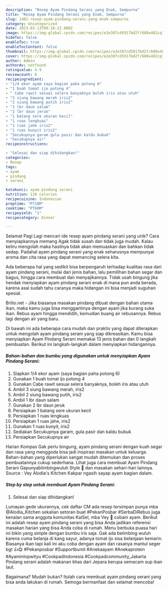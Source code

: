 ```yaml
---
description: "Resep Ayam Pindang Serani yang Enak, Sempurna"
title: "Resep Ayam Pindang Serani yang Enak, Sempurna"
slug: 1401-resep-ayam-pindang-serani-yang-enak-sempurna
category: Uncategorized
date: 2023-03-13T09:18:22.800Z
image: https://img-global.cpcdn.com/recipes/e2e387cd5917bd2f/680x482cq70/ayam-pindang-serani-foto-resep-utama.jpg
hideToc: false
enableToc: true
enableTocContent: false
thumbnail: https://img-global.cpcdn.com/recipes/e2e387cd5917bd2f/680x482cq70/ayam-pindang-serani-foto-resep-utama.jpg
cover: https://img-global.cpcdn.com/recipes/e2e387cd5917bd2f/680x482cq70/ayam-pindang-serani-foto-resep-utama.jpg
author: Admin
authorAv: notfound
ratingvalue: 4.9
reviewcount: 6
recipeingredient:
- "1/4 ekor ayam saya bagian paha potong 6"
- "1 buah tomat ijo potong 4"
- " Cabe rawit sesuai selera banyaknya boleh iris atau utuh"
- "3 siung bawang merah iris2"
- "2 siung bawang putih iris2"
- "1 lbr daun salam"
- "2 lbr daun jeruk"
- "1 batang sere ukuran kecil"
- "1 ruas lengkuas"
- "1 ruas jahe iris2"
- "1 ruas kunyit iris2"
- "Secukupnya garam gula pasir dan kaldu bubuk"
- "Secukupnya air"
recipeinstructions:

- "Selesai dan siap dihidangkan!"
categories:
- Resep
tags:
- ayam
- pindang
- serani

katakunci: ayam pindang serani 
nutrition: 110 calories
recipecuisine: Indonesian
preptime: "PT18M"
cooktime: "PT60M"
recipeyield: "1"
recipecategory: Dinner

---
```



Selamat Pagi Lagi mencari ide resep ayam pindang serani yang unik? Cara menyiapkannya memang Agak tidak susah dan tidak juga mudah. Kalau keliru mengolah maka hasilnya tidak akan memuaskan dan bahkan tidak sedap. Padahal ayam pindang serani yang enak seharusnya mempunyai aroma dan cita rasa yang dapat memancing selera kita.


Ada beberapa hal yang sedikit bisa berpengaruh terhadap kualitas rasa dari ayam pindang serani, mulai dari jenis bahan, lalu pemilihan bahan segar dan bagus, hingga cara membuat dan menyajikannya. Tidak usah bingung jika hendak menyiapkan ayam pindang serani enak di mana pun anda berada, karena asal sudah tahu caranya maka hidangan ini bisa menjadi suguhan spesial.

Brilio.net - Jika biasanya masakan pindang dibuat dengan bahan utama ikan, maka kamu juga bisa menggantinya dengan ayam jika kurang suka ikan. Rebus ayam hingga mendidih, kemudian buang air rebusannya. Rebus lagi dengan air yang baru.


Di bawah ini ada beberapa cara mudah dan praktis yang dapat diterapkan untuk mengolah ayam pindang serani yang siap dikreasikan. Kamu bisa menyiapkan Ayam Pindang Serani memakai 13 jenis bahan dan 0 langkah pembuatan. Berikut ini langkah-langkah dalam menyiapkan hidangannya.

<!--inarticleads1-->

##### Bahan-bahan dan bumbu yang digunakan untuk menyiapkan Ayam Pindang Serani:

1. Siapkan 1/4 ekor ayam (saya bagian paha potong 6)
1. Gunakan 1 buah tomat ijo potong 4
1. Gunakan  Cabe rawit sesuai selera banyaknya, boleh iris atau utuh
1. Ambil 3 siung bawang merah, iris2
1. Ambil 2 siung bawang putih, iris2
1. Ambil 1 lbr daun salam
1. Gunakan 2 lbr daun jeruk
1. Persiapkan 1 batang sere ukuran kecil
1. Persiapkan 1 ruas lengkuas
1. Persiapkan 1 ruas jahe, iris2
1. Gunakan 1 ruas kunyit, iris2
1. Sediakan Secukupnya garam, gula pasir dan kaldu bubuk
1. Persiapkan Secukupnya air


Harian Kompas Gak perlu bingung, ayam pindang serani dengan kuah segar dan rasa yang menggoda bisa jadi inspirasi masakan untuk keluarga. Bahan-bahan yang diperlukan sangat mudah ditemukan dan proses pembuatannya cukup sederhana. Lihat juga cara membuat Ayam Pindang Serani Gapunyablimbingwuluh Style 🤪 dan masakan sehari-hari lainnya. Source : Vey Alodia&#39;s Kitchen Kakpar ngasih sayap ayam bagian dalam. 

<!--inarticleads2-->

##### Step by step untuk membuat Ayam Pindang Serani:


1. Selesai dan siap dihidangkan!

Lumayan gede ukurannya, cek daftar CM ada resep tersimpan punya mba @Alodia_Kitchen sekalian setoran buat #PekanPosbar #SerbaDiRebus juga kenalan sama anggota komunitas KalSel, mba Vey 👋 cobain ayam. Berikut ini adalah resep ayam pindang serani yang bisa Anda jadikan referensi masakan harian yang bisa Anda coba di rumah. Menu berbuka puasa hari ini bikin yang simple dengan bumbu iris saja. Gak ada belimbing wuluh karena cuma belanja di kang sayur, adanya tomat ijo sisa belanjaan kemarin. Biasanya ikan tapi kali ini aku coba dengan ayam dan rasanya mantul seger bgt 👍😋 #Pekanposbar #Supportbumil #Anekaayam #Anekaprotein #Ayaminlopwityu #CookpadIndonesia #Cookpadcommunity_Jakarta Pindang serani adalah makanan khas dari Jepara berupa semacam sup ikan laut. 

Bagaimana? Mudah bukan? Itulah cara membuat ayam pindang serani yang bisa anda lakukan di rumah. Semoga bermanfaat dan selamat mencoba!
